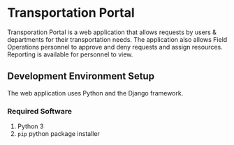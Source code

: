 # Transportation Portal

Transporation Portal is a web application that allows requests by users & departments for their transportation needs. The application also allows Field Operations personnel to approve and deny requests and assign resources. Reporting is available for personnel to view.

## Development Environment Setup

The web application uses Python and the Django framework.  

### Required Software

1. Python 3
2. `pip` python package installer
